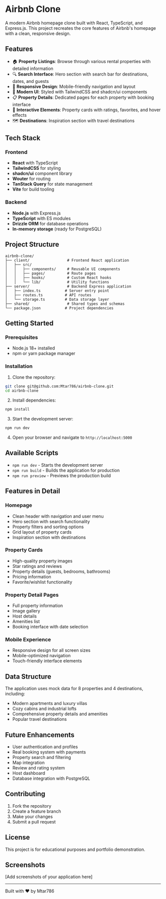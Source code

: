 # Airbnb Clone

A modern Airbnb homepage clone built with React, TypeScript, and Express.js. This project recreates the core features of Airbnb's homepage with a clean, responsive design.

## Features

- 🏠 **Property Listings**: Browse through various rental properties with detailed information
- 🔍 **Search Interface**: Hero section with search bar for destinations, dates, and guests
- 📱 **Responsive Design**: Mobile-friendly navigation and layout
- 🎨 **Modern UI**: Styled with TailwindCSS and shadcn/ui components
- 📋 **Property Details**: Dedicated pages for each property with booking interface
- 🌟 **Interactive Elements**: Property cards with ratings, favorites, and hover effects
- 🗺️ **Destinations**: Inspiration section with travel destinations

## Tech Stack

### Frontend
- **React** with TypeScript
- **TailwindCSS** for styling
- **shadcn/ui** component library
- **Wouter** for routing
- **TanStack Query** for state management
- **Vite** for build tooling

### Backend
- **Node.js** with Express.js
- **TypeScript** with ES modules
- **Drizzle ORM** for database operations
- **In-memory storage** (ready for PostgreSQL)

## Project Structure

```
airbnb-clone/
├── client/                 # Frontend React application
│   ├── src/
│   │   ├── components/     # Reusable UI components
│   │   ├── pages/          # Route pages
│   │   ├── hooks/          # Custom React hooks
│   │   └── lib/            # Utility functions
├── server/                 # Backend Express application
│   ├── index.ts           # Server entry point
│   ├── routes.ts          # API routes
│   └── storage.ts         # Data storage layer
├── shared/                 # Shared types and schemas
└── package.json           # Project dependencies
```

## Getting Started

### Prerequisites
- Node.js 18+ installed
- npm or yarn package manager

### Installation

1. Clone the repository:
```bash
git clone git@github.com:Mtar786/airbnb-clone.git
cd airbnb-clone
```

2. Install dependencies:
```bash
npm install
```

3. Start the development server:
```bash
npm run dev
```

4. Open your browser and navigate to `http://localhost:5000`

## Available Scripts

- `npm run dev` - Starts the development server
- `npm run build` - Builds the application for production
- `npm run preview` - Previews the production build

## Features in Detail

### Homepage
- Clean header with navigation and user menu
- Hero section with search functionality
- Property filters and sorting options
- Grid layout of property cards
- Inspiration section with destinations

### Property Cards
- High-quality property images
- Star ratings and reviews
- Property details (guests, bedrooms, bathrooms)
- Pricing information
- Favorite/wishlist functionality

### Property Detail Pages
- Full property information
- Image gallery
- Host details
- Amenities list
- Booking interface with date selection

### Mobile Experience
- Responsive design for all screen sizes
- Mobile-optimized navigation
- Touch-friendly interface elements

## Data Structure

The application uses mock data for 8 properties and 4 destinations, including:
- Modern apartments and luxury villas
- Cozy cabins and industrial lofts
- Comprehensive property details and amenities
- Popular travel destinations

## Future Enhancements

- User authentication and profiles
- Real booking system with payments
- Property search and filtering
- Map integration
- Review and rating system
- Host dashboard
- Database integration with PostgreSQL

## Contributing

1. Fork the repository
2. Create a feature branch
3. Make your changes
4. Submit a pull request

## License

This project is for educational purposes and portfolio demonstration.

## Screenshots

[Add screenshots of your application here]

---

Built with ❤️ by Mtar786